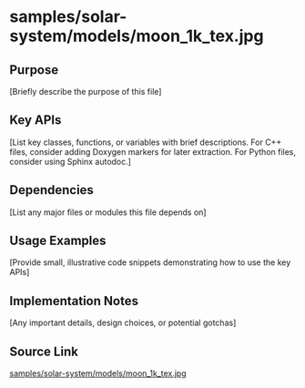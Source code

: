 # samples/solar-system/models/moon_1k_tex.jpg

## Purpose
[Briefly describe the purpose of this file]

## Key APIs
[List key classes, functions, or variables with brief descriptions.
For C++ files, consider adding Doxygen markers for later extraction.
For Python files, consider using Sphinx autodoc.]

## Dependencies
[List any major files or modules this file depends on]

## Usage Examples
[Provide small, illustrative code snippets demonstrating how to use the key APIs]

## Implementation Notes
[Any important details, design choices, or potential gotchas]

## Source Link
[samples/solar-system/models/moon_1k_tex.jpg](link_to_source_repository/samples/solar-system/models/moon_1k_tex.jpg)
